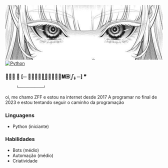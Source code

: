 <img src='4f08b7e5e345ed6a0320de27ff9e1e4a.jpg' alt="4f08b7e5e345ed6a0320de27ff9e1e4a"></img>
[![Python](https://img.shields.io/badge/-Python-blue?style=flat&logo=python)](link_para_python)

### ╰┈➤ ❝ [─ ᪇⃥⃥𝐖𝚵͢𝐋𝐂𝚯᳟᳑𝐌𝚵ᶴഽߪ ─] ❞
         ╰───────────╯
oi, me chamo ZFF e estou na internet desde 2017
A programar no final de 2023 e estou tentando seguir o caminho da programação 


### Linguagens
- Python (iniciante)
### Habilidades
- Bots (médio)
- Automação (médio)
- Criatividade
